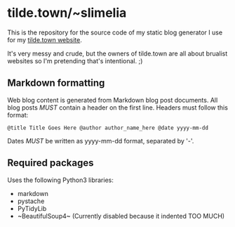 # tilde.town/~slimelia
This is the repository for the source code of my static blog generator I use for my [tilde.town website](http://tilde.town/~slimelia/).

It's very messy and crude, but the owners of tilde.town are all about brualist websites so I'm pretending that's intentional. ;)

## Markdown formatting

Web blog content is generated from Markdown blog post documents.
All blog posts *MUST* contain a header on the first line.
Headers must follow this format:

`@title Title Goes Here @author author_name_here @date yyyy-mm-dd`

Dates *MUST* be written as yyyy-mm-dd format, separated by '-'.


## Required packages

Uses the following Python3 libraries:
  * markdown
  * pystache
  * PyTidyLib
  * ~BeautifulSoup4~ (Currently disabled because it indented TOO MUCH) 
